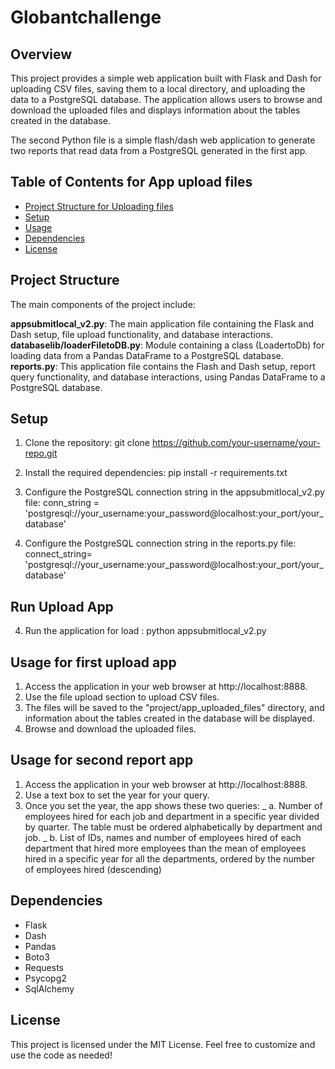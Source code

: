 ﻿# Globantchallenge

## Overview

This project provides a simple web application built with Flask and Dash for uploading CSV files, saving them to a local directory, and uploading the data to a PostgreSQL database. The application allows users to browse and download the uploaded files and displays information about the tables created in the database.

The second Python file is a simple flash/dash web application  to generate two reports that read data from a PostgreSQL generated in the first app.


## Table of Contents for App upload files
+ [Project Structure for Uploading files](https://github.com/cvillarr123/globantchallenge/blob/main/README.md#project-structure)
+ [Setup](https://github.com/cvillarr123/globantchallenge/blob/main/README.md#setup)
+ [Usage](https://github.com/cvillarr123/globantchallenge/blob/main/README.md#usage)
+ [Dependencies](https://github.com/cvillarr123/globantchallenge/blob/main/README.md#dependencies)
+ [License](https://github.com/cvillarr123/globantchallenge/blob/main/README.md#license)

## Project Structure

The main components of the project include:

**appsubmitlocal_v2.py**: The main application file containing the Flask and Dash setup, file upload functionality, and database interactions.
**databaselib/loaderFiletoDB.py**: Module containing a class (LoadertoDb) for loading data from a Pandas DataFrame to a PostgreSQL database.
**reports.py**: This application file contains the Flash and Dash setup, report query functionality, and database interactions, using Pandas DataFrame to a PostgreSQL database.

## Setup

1.  Clone the repository:
git clone https://github.com/your-username/your-repo.git

2.  Install the required dependencies:
pip install -r requirements.txt

3.  Configure the PostgreSQL connection string in the appsubmitlocal_v2.py file:
conn_string = 'postgresql://your_username:your_password@localhost:your_port/your_database'

4.  Configure the PostgreSQL connection string in the reports.py file:
connect_string= 'postgresql://your_username:your_password@localhost:your_port/your_database'

## Run Upload App

4.  Run the application for load :
python appsubmitlocal_v2.py

## Usage for first upload app

1.  Access the application in your web browser at http://localhost:8888.
2.  Use the file upload section to upload CSV files.
3.  The files will be saved to the "project/app_uploaded_files" directory, and information about the tables created in the database will be displayed.
4.  Browse and download the uploaded files.

## Usage for second report app

1.  Access the application in your web browser at http://localhost:8888.
2.  Use a text box to set the year for your query.
3.  Once you set the year, the app shows these two queries:
  _ a. Number of employees hired for each job and department in a specific year divided by quarter. The table must be ordered alphabetically by department and job.
  _ b. List of IDs, names and number of employees hired of each department that hired more employees than the mean of employees hired in a specific year for all the departments, ordered by the number of employees hired (descending)


## Dependencies

+ Flask
+ Dash
+ Pandas
+ Boto3
+ Requests
+ Psycopg2
+ SqlAlchemy

## License

This project is licensed under the MIT License.
Feel free to customize and use the code as needed!
